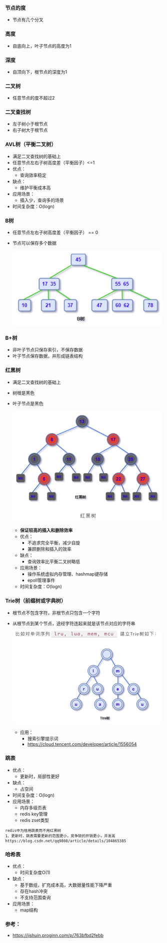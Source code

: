 ### 节点的度

- 节点有几个分叉

### 高度

- 自底向上，叶子节点的高度为1

### 深度

- 自顶向下，根节点的深度为1

### 二叉树

- 任意节点的度不超过2

### 二叉查找树

- 左子树小于根节点
- 右子树大于根节点

### AVL树（平衡二叉树）

- 满足二叉查找树的基础上
- 任意节点左右子树高度差（平衡因子）<=1
- 优点：
  - 查询效率稳定
- 缺点：
  - 维护平衡成本高
- 应用场景：
  - 插入少，查询多的场景
- 时间复杂度：O(logn)

### B树

- 任意节点左右子树高度差（平衡因子） == 0

- 节点可以保存多个数据

  ![Snipaste_2022-02-11_15-59-59](https://raw.githubusercontent.com/li-zeyuan/access/master/img/Snipaste_2022-02-11_15-59-59.png)

### B+树

- 非叶子节点只保存索引，不保存数据
- 叶子节点保存数据，并形成链表结构

### 红黑树

- 满足二叉查找树的基础上

- 树根是黑色

- 叶子节点是黑色

  ![Snipaste_2022-02-11_16-10-06](https://raw.githubusercontent.com/li-zeyuan/access/master/img/Snipaste_2022-02-11_16-10-06.png)

  - **保证较高的插入和删除效率**
  - 优点：
    - 不追求完全平衡，减少自旋
    - 兼顾删除和插入的效率
  - 缺点：
    - 查询效率比平衡二叉树略低
  - 应用场景：
    - 操作系统虚拟内存管理、hashmap键存储
    - epoll管理事件
  - 时间复杂度：O(logn)

### Trie树（前缀树或字典树）

- 根节点不包含字符，非根节点只包含一个字符

- 从根节点到某个节点，途经字符连起来就是该节点对应的字符串

  ![Snipaste_2022-02-11_16-21-50](https://raw.githubusercontent.com/li-zeyuan/access/master/img/Snipaste_2022-02-11_16-21-50.png)

  - 应用：
    - 搜索引擎提示词
    - https://cloud.tencent.com/developer/article/1556054

### 跳表
  - 优点：
    - 更新时，局部性更好
  - 缺点：
    - 占空间
  - 时间复杂度：O(logn)
  - 应用场景：
    - 内存多级页表
    - redis key管理
    - redis zset类型
  ```
  redis中为啥用跳表而不用红黑树
  1、更新时，跳表需要更新的范围更小，竞争锁的开销更小，并发高
  https://blog.csdn.net/qq9808/article/details/104865385
  ```

### 哈希表
  - 优点：
    - 时间复杂度O(1)
  - 缺点：
    - 基于数组，扩充成本高，大数据量性能下降严重
    - 存在hash冲突
    - 不支持范围查询
  - 应用场景：
    - map结构
### 参考：

- https://jishuin.proginn.com/p/763bfbd2febb